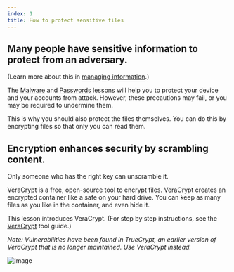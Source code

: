 ```yaml
---
index: 1
title: How to protect sensitive files
---
```

## Many people have sensitive information to protect from an adversary. 

(Learn more about this in [managing information](umbrella://lesson/managing-information).) 

The [Malware](umbrella://lesson/malware) and [Passwords](umbrella://lesson/passwords/0) lessons will help you to protect your device and your accounts from attack. However, these precautions may fail, or you may be required to undermine them. 

This is why you should also protect the files themselves. You can do this by encrypting files so that only you can read them.

## Encryption enhances security by scrambling content. 

Only someone who has the right key can unscramble it. 

VeraCrypt is a free, open-source tool to encrypt files. VeraCrypt creates an encrypted container like a safe on your hard drive. You can keep as many files as you like in the container, and even hide it.  

This lesson introduces VeraCrypt. (For step by step instructions, see the [VeraCrypt](umbrella://lesson/veracrypt) tool guide.)

*Note: Vulnerabilities have been found in TrueCrypt, an earlier version of VeraCrypt that is no longer maintained. Use VeraCrypt instead.*

![image](protecting1.png)